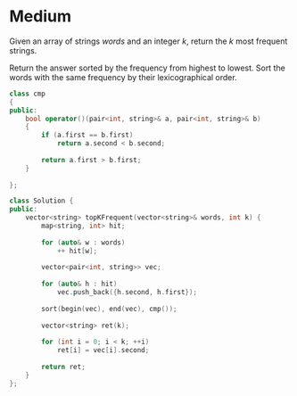 # Medium

Given an array of strings $words$ and an integer $k$, return the $k$ most frequent strings.

Return the answer sorted by the frequency from highest to lowest. Sort the words with the same frequency by their lexicographical order.

```cpp
class cmp
{
public:
    bool operator()(pair<int, string>& a, pair<int, string>& b)
    {
        if (a.first == b.first)
            return a.second < b.second;
        
        return a.first > b.first;
    }
    
};

class Solution {
public:
    vector<string> topKFrequent(vector<string>& words, int k) {
        map<string, int> hit;
        
        for (auto& w : words)
            ++ hit[w];
        
        vector<pair<int, string>> vec;
        
        for (auto& h : hit)
            vec.push_back({h.second, h.first});
        
        sort(begin(vec), end(vec), cmp());
        
        vector<string> ret(k);
        
        for (int i = 0; i < k; ++i)
            ret[i] = vec[i].second;
        
        return ret;
    }
};
```

